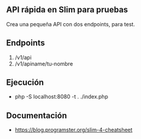 ## API rápida en Slim para pruebas

Crea una pequeña API con dos endpoints, para test.

## Endpoints

1. /v1/api
2. /v1/apiname/tu-nombre


## Ejecución

- php -S localhost:8080 -t . ./index.php

## Documentación

- https://blog.programster.org/slim-4-cheatsheet
  